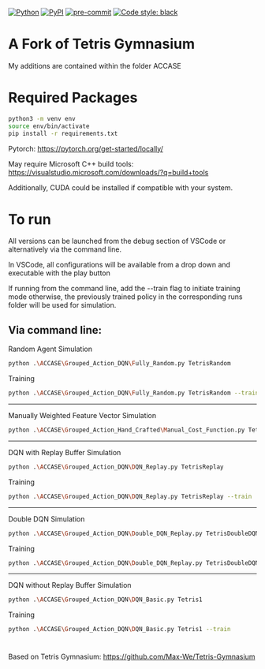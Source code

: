 [![Python](https://img.shields.io/pypi/pyversions/gymnasium.svg)](https://badge.fury.io/py/tetris-gymnasium)
[![PyPI](https://badge.fury.io/py/gymnasium.svg)](https://badge.fury.io/py/tetris-gymnasium)
[![pre-commit](https://img.shields.io/badge/pre--commit-enabled-brightgreen?logo=pre-commit&logoColor=white)](https://pre-commit.com/)
[![Code style: black](https://img.shields.io/badge/code%20style-black-000000.svg)](https://github.com/psf/black)

# A Fork of Tetris Gymnasium

My additions are contained within the folder ACCASE

# Required Packages
```bash
python3 -m venv env
source env/bin/activate
pip install -r requirements.txt
```
Pytorch: https://pytorch.org/get-started/locally/

May require Microsoft C++ build tools: https://visualstudio.microsoft.com/downloads/?q=build+tools

Additionally, CUDA could be installed if compatible with your system.

# To run

All versions can be launched from the debug section of VSCode or alternatively via the command line. 

In VSCode, all configurations will be available from a drop down and executable with the play button

If running from the command line, add the --train flag to initiate training mode otherwise, the previously trained
policy in the corresponding runs folder will be used for simulation.

Via command line:
-----------------------------------------
Random Agent
Simulation
```bash
python .\ACCASE\Grouped_Action_DQN\Fully_Random.py TetrisRandom
```
Training
```bash
python .\ACCASE\Grouped_Action_DQN\Fully_Random.py TetrisRandom --train
```
-----------------------------------------
Manually Weighted Feature Vector
Simulation
```bash
python .\ACCASE\Grouped_Action_Hand_Crafted\Manual_Cost_Function.py TetrisManualCost
```
-----------------------------------------
DQN with Replay Buffer
Simulation
```bash
python .\ACCASE\Grouped_Action_DQN\DQN_Replay.py TetrisReplay
```
Training
```bash
python .\ACCASE\Grouped_Action_DQN\DQN_Replay.py TetrisReplay --train
```
-----------------------------------------
Double DQN
Simulation
```bash
python .\ACCASE\Grouped_Action_DQN\Double_DQN_Replay.py TetrisDoubleDQN
```
Training
```bash
python .\ACCASE\Grouped_Action_DQN\Double_DQN_Replay.py TetrisDoubleDQN --train
```
-----------------------------------------
DQN without Replay Buffer
Simulation
```bash
python .\ACCASE\Grouped_Action_DQN\DQN_Basic.py Tetris1
```
Training
```bash
python .\ACCASE\Grouped_Action_DQN\DQN_Basic.py Tetris1 --train
```

#

Based on Tetris Gymnasium:
https://github.com/Max-We/Tetris-Gymnasium
